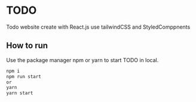 # TODO

Todo website create with React.js use tailwindCSS and StyledComppnents

## How to run

Use the package manager npm or yarn to start TODO in local.

```bash
npm i
npm run start
or
yarn
yarn start
```